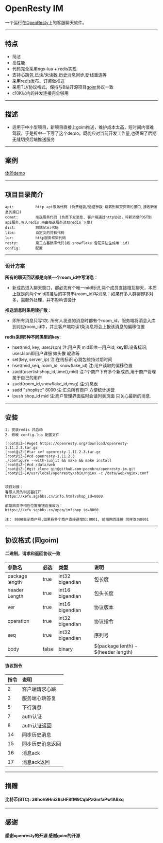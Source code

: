 # OpenResty IM  
一个运行在[OpenResty](http://openresty.org)上的客服聊天软件。

---

## 特点
- 简洁  
- 高性能
- 代码完全采用ngx-lua + redis实现
- 支持心跳包,已读/未读数,历史消息同步,断线重连等
- 采用redis发布、订阅做推送
- 采用TLV协议格式，保持与B站开源项目[goim](https://github.com/Terry-Mao/goim)协议一致
- c10K以内的并发连接完全够用
---

## 描述
- 适用于中小型项目，新项目直接上goim推送，维护成本太高，短时间内很难驾驭，于是折中一下写了这个demo。既能应对当前开发工作量,也确保了后期无缝切换后端推送服务 

---

## 案例

   [体验demo](https://kefu.sgsbbs.cn/find.html)

---


## 项目目录简介
```
api:          http api服务代码 (负责组装/验证参数 跳转到聊天页面的接口,接收新消息的接口)
comet:        推送服务代码 (负责下发消息, 客户端通过http协议，将新消息POST到api服务,写入redis,再由推送服务读取redis 下发)
dist:         前端html代码
libs:         自定义的共有代码
lor:          http服务框架代码
resty:        第三方基础库代码(如 snowflake 雪花算法生成唯一id)
config:       配置
``` 

---

### 设计方案
**所有的聊天回话都是向某一个room_id中写消息**：
- 新成员进入聊天窗口，都必先有个唯一mid标识,两个成员直接相互聊天，本质上就是向两个mid拼接后的字符串(room_id)写消息；如果有多人群聊即多对多，需额外处理，并不影响该设计

**推送消息时采用读扩散**：
- 即所有消息只写1次. 所有人发送的消息时都有个room_id，服务端将消息入库到对应room_id中，并且客户端每读1条消息将会上报该消息的偏移位置

**redis采用5种不同类型的key**:
- hset(mid, key, userJson)    注:用户表  mid即唯一用户id;  key即:设备标识; userJson即用户详细 如头像 昵称等
- set(key, server_ip)         注:在线标识  心跳包维持过期时间
- hset(mid_seq, room_id, snowflake_id) 注:用户读取的偏移位置
- zadd(userlist:shop_id,time(),mid) 注:1个商户下有多个新成员,用于商户管理属于自己的用户
- zadd(room_id,snowflake_id,msg)  注:消息表
- sadd  "shoplist:" 8000       注:汇总所有商户 方便统计运营
- lpush shop_id mid            注:商户管理界面临时会话列表页面 只关心最新的消息.

---

## 安装
``` 
1. 安装redis 并启动
2. 修改 config.lua 配置文件 

[root@iZ~]#wget https://openresty.org/download/openresty-1.11.2.3.tar.gz
[root@iZ~]#tar xvf openresty-1.11.2.3.tar.gz
[root@iZ~]#cd openresty-1.11.2.3
./configure --with-luajit && make && make install
[root@iZ~]#cd /data/web
[root@iZ~]#git clone git@github.com:poembro/openresty-im.git 
[root@iZ~]#/usr/local/openresty/sbin/nginx -c /data/web/nginx.conf


项目对接：
客服人员的浏览器打开
https://kefu.sgsbbs.cn/info.html?shop_id=8000

前端网页中相应位置按钮连接改为：
https://kefu.sgsbbs.cn/open/im?shop_id=8000

注： 8000表示商户号,如果有多个商户直接递增如:8001, 前端网页连接 同样改为8001
```


---

## 协议格式  (同goim)
#### 二进制，请求和返回协议一致 
| 参数名     | 必选  | 类型 | 说明       |
| :-----     | :---  | :--- | :---       |
| package length        | true  | int32 bigendian | 包长度 |
| header Length         | true  | int16 bigendian    | 包头长度 |
| ver        | true  | int16 bigendian    | 协议版本 |
| operation          | true | int32 bigendian | 协议指令 |
| seq         | true | int32 bigendian | 序列号 |
| body         | false | binary | $(package lenth) - $(header length) |


#### 协议指令
| 指令     | 说明  | 
| :-----     | :---  |
| 2 | 客户端请求心跳 |
| 3 | 服务端心跳答复 |
| 5 | 下行消息 |
| 7 | auth认证 |
| 8 | auth认证返回 |
| 14 | 同步历史消息 |
| 15 | 同步历史消息返回 |
| 16 | 消息ack |
| 17 | 消息ack返回 |
---


## 捐赠
#### 比特币(BTC): 38hoh9Hni28sHF8fM9CqbPzGmfaPw1ABxq


---

## 感谢
#### 感谢openresty的开源 感谢goim的开源
 
 
